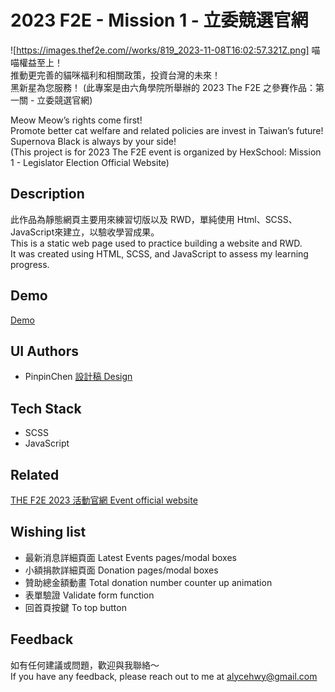 # 2023 F2E - Mission 1 - 立委競選官網
![https://images.thef2e.com//works/819_2023-11-08T16:02:57.321Z.png]
喵喵權益至上！  
推動更完善的貓咪福利和相關政策，投資台灣的未來！  
黑新星為您服務！
(此專案是由六角學院所舉辦的 2023 The F2E 之參賽作品：第一關 - 立委競選官網)

Meow Meow’s rights come first!  
Promote better cat welfare and related policies are invest in Taiwan’s future!  
Supernova Black is always by your side!  
(This project is for 2023 The F2E event is organized by HexSchool: Mission 1 - Legislator Election Official Website)

## Description

此作品為靜態網頁主要用來練習切版以及 RWD，單純使用 Html、SCSS、JavaScript來建立，以驗收學習成果。  
This is a static web page used to practice building a website and RWD.  
It was created using HTML, SCSS, and JavaScript to assess my learning progress.

## Demo

[Demo](https://alycehwy.github.io/2023F2E-Mission1/)

## UI Authors

- PinpinChen [設計稿 Design](https://www.figma.com/file/3jLMmrhDl3UkjTKbU5YCye/2023-F2E-%E7%AB%8B%E5%A7%94%E7%AB%B6%E9%81%B8%E5%AE%98%E7%B6%B2?node-id=6%3A39&mode=dev)

## Tech Stack

- SCSS
- JavaScript

## Related

[THE F2E 2023 活動官網 Event official website](https://2023.thef2e.com/)

## Wishing list

- 最新消息詳細頁面 Latest Events pages/modal boxes
- 小額捐款詳細頁面 Donation pages/modal boxes
- 贊助總金額動畫 Total donation number counter up animation
- 表單驗證 Validate form function
- 回首頁按鍵 To top button

## Feedback

如有任何建議或問題，歡迎與我聯絡～  
If you have any feedback, please reach out to me at alycehwy@gmail.com

